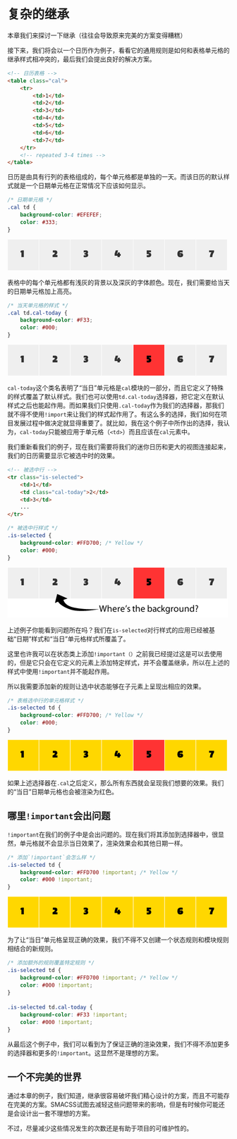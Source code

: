 # 复杂的继承

本章我们来探讨一下继承（往往会导致原来完美的方案变得糟糕）

接下来，我们将会以一个日历作为例子，看看它的通用规则是如何和表格单元格的继承样式相冲突的，最后我们会提出良好的解决方案。

```html
<!-- 日历表格 -->
<table class="cal">
    <tr>
        <td>1</td>
        <td>2</td>
        <td>3</td>
        <td>4</td>
        <td>5</td>
        <td>6</td>
        <td>7</td>
    </tr>
    <!-- repeated 3-4 times -->
</table>
```

日历是由具有行列的表格组成的，每个单元格都是单独的一天。而该日历的默认样式就是一个日期单元格在正常情况下应该如何显示。

```css
/* 日期单元格 */
.cal td {
    background-color: #EFEFEF;
    color: #333;
}
```

![日期单元格](../assets/17-1.png)

表格中的每个单元格都有浅灰的背景以及深灰的字体颜色。现在，我们需要给当天的日期单元格加上高亮。

```css
/* 当天单元格的样式 */
.cal td.cal-today {
    background-color: #F33;
    color: #000;
}
```

![当日单元格的样式](../assets/17-2.png)

`cal-today`这个类名表明了“当日”单元格是`cal`模块的一部分，而且它定义了特殊的样式覆盖了默认样式。我们也可以使用`td.cal-today`选择器，把它定义在默认样式之后也能起作用。而如果我们只使用`.cal-today`作为我们的选择器，那我们就不得不使用`!import`来让我们的样式起作用了。有这么多的选择，我们如何在项目发展过程中做决定就显得重要了。就比如，我在这个例子中所作出的选择，我认为，`cal-today`只能被应用于单元格（`<td>`）而且应该在`cal`元素中。

我们重新看我们的例子，现在我们需要将我们的迷你日历和更大的视图连接起来，我们的日历需要显示它被选中时的效果。

```html
<!-- 被选中行 -->
<tr class="is-selected">
    <td>1</td>
    <td class="cal-today">2</td>
    <td>3</td>
    ...
</tr>
```

```css
/* 被选中行样式 */
.is-selected {
    background-color: #FFD700; /* Yellow */
    color: #000;
}
```

![被选中行样式](../assets/17-3.png)

上述例子你能看到问题所在吗？我们在`is-selected`对行样式的应用已经被基础“日期”样式和“当日”单元格样式所覆盖了。

这里也许我可以在状态类上添加`!important（）`之前我已经提过这是可以去使用的，但是它只会在它定义的元素上添加特定样式，并不会覆盖继承，所以在上述的样式中使用`!important`并不能起作用。

所以我需要添加新的规则让选中状态能够在子元素上呈现出相应的效果。

```css
/* 表格选中行的单元格样式 */
.is-selected td {
    background-color: #FFD700; /* Yellow */
    color: #000;
}
```

![表格选中行的单元格样式](../assets/17-4.png)

如果上述选择器在`.cal`之后定义，那么所有东西就会呈现我们想要的效果。我们的“当日”日期单元格也会被渲染为红色。

## 哪里`!important`会出问题

`!important`在我们的例子中是会出问题的。现在我们将其添加到选择器中，很显然，单元格就不会显示当日效果了，渲染效果会和其他日期一样。

```css
/* 添加`!important`会怎么样 */
.is-selected td {
    background-color: #FFD700 !important; /* Yellow */
    color: #000 !important;
}
```

![添加\`!important\`会怎么样](../assets/17-5.png)

为了让“当日”单元格呈现正确的效果，我们不得不又创建一个状态规则和模块规则相结合的新规则。

```css
/* 添加额外的规则覆盖特定规则 */
.is-selected td {
    background-color: #FFD700 !important; /* Yellow */
    color: #000 !important;
}

.is-selected td.cal-today {
    background-color: #F33 !important;
    color: #000 !important;
}
```

从最后这个例子中，我们可以看到为了保证正确的渲染效果，我们不得不添加更多的选择器和更多的`!important`。这显然不是理想的方案。

## 一个不完美的世界

通过本章的例子，我们知道，继承很容易破坏我们精心设计的方案，而且不可能存在完美的方案。SMACSS试图去减轻这些问题带来的影响，但是有时候你可能还是会设计出一套不理想的方案。

不过，尽量减少这些情况发生的次数还是有助于项目的可维护性的。

